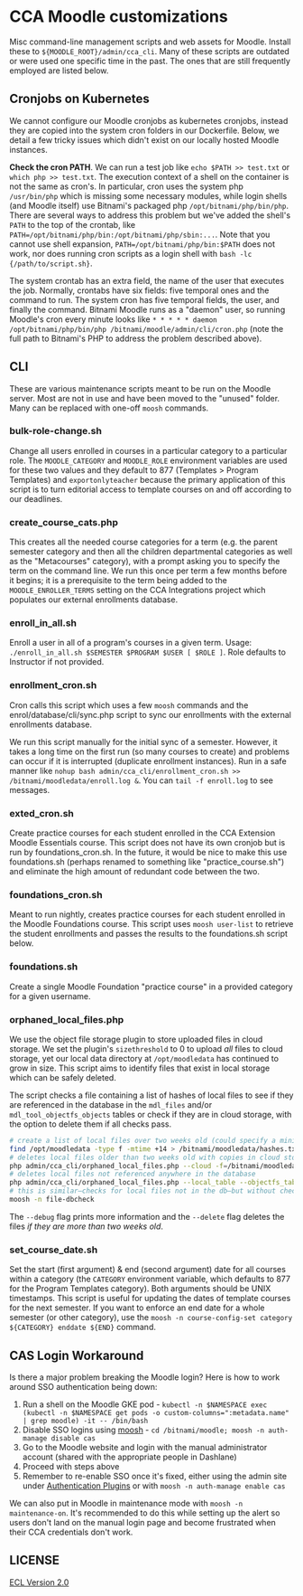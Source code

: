 # CCA Moodle customizations

Misc command-line management scripts and web assets for Moodle. Install these to `${MOODLE_ROOT}/admin/cca_cli`. Many of these scripts are outdated or were used one specific time in the past. The ones that are still frequently employed are listed below.

## Cronjobs on Kubernetes

We cannot configure our Moodle cronjobs as kubernetes cronjobs, instead they are copied into the system cron folders in our Dockerfile. Below, we detail a few tricky issues which didn't exist on our locally hosted Moodle instances.

**Check the cron PATH**. We can run a test job like `echo $PATH >> test.txt` or `which php >> test.txt`. The execution context of a shell on the container is not the same as cron's. In particular, cron uses the system php `/usr/bin/php` which is missing some necessary modules, while login shells (and Moodle itself) use Bitnami's packaged php `/opt/bitnami/php/bin/php`. There are several ways to address this problem but we've added the shell's `PATH` to the top of the crontab, like `PATH=/opt/bitnami/php/bin:/opt/bitnami/php/sbin:...`. Note that you cannot use shell expansion, `PATH=/opt/bitnami/php/bin:$PATH` does not work, nor does running cron scripts as a login shell with `bash -lc {/path/to/script.sh}`.

The system crontab has an extra field, the name of the user that executes the job. Normally, crontabs have six fields: five temporal ones and the command to run. The system cron has five temporal fields, the user, and finally the command. Bitnami Moodle runs as a "daemon" user, so running Moodle's cron every minute looks like `* * * * * daemon /opt/bitnami/php/bin/php /bitnami/moodle/admin/cli/cron.php` (note the full path to Bitnami's PHP to address the problem described above).

## CLI

These are various maintenance scripts meant to be run on the Moodle server. Most are not in use and have been moved to the "unused" folder. Many can be replaced with one-off `moosh` commands.

### bulk-role-change.sh

Change all users enrolled in courses in a particular category to a particular role. The `MOODLE_CATEGORY` and `MOODLE_ROLE` environment variables are used for these two values and they default to 877 (Templates > Program Templates) and `exportonlyteacher` because the primary application of this script is to turn editorial access to template courses on and off according to our deadlines.

### create_course_cats.php

This creates all the needed course categories for a term (e.g. the parent semester category and then all the children departmental categories as well as the "Metacourses" category), with a prompt asking you to specify the term on the command line. We run this once per term a few months before it begins; it is a prerequisite to the term being added to the `MOODLE_ENROLLER_TERMS` setting on the CCA Integrations project which populates our external enrollments database.

### enroll_in_all.sh

Enroll a user in all of a program's courses in a given term. Usage: `./enroll_in_all.sh $SEMESTER $PROGRAM $USER [ $ROLE ]`. Role defaults to Instructor if not provided.

### enrollment_cron.sh

Cron calls this script which uses a few `moosh` commands and the enrol/database/cli/sync.php script to sync our enrollments with the external enrollments database.

We run this script manually for the initial sync of a semester. However, it takes a long time on the first run (so many courses to create) and problems can occur if it is interrupted (duplicate enrollment instances). Run in a safe manner like `nohup bash admin/cca_cli/enrollment_cron.sh >> /bitnami/moodledata/enroll.log &`. You can `tail -f enroll.log` to see messages.

### exted_cron.sh

Create practice courses for each student enrolled in the CCA Extension Moodle Essentials course. This script does not have its own cronjob but is run by foundations_cron.sh. In the future, it would be nice to make this use foundations.sh (perhaps renamed to something like "practice_course.sh") and eliminate the high amount of redundant code between the two.

### foundations_cron.sh

Meant to run nightly, creates practice courses for each student enrolled in the Moodle Foundations course. This script uses `moosh user-list` to retrieve the student enrollments and passes the results to the foundations.sh script below.

### foundations.sh

Create a single Moodle Foundation "practice course" in a provided category for a given username.

### orphaned_local_files.php

We use the object file storage plugin to store uploaded files in cloud storage. We set the plugin's `sizethreshold` to 0 to upload _all_ files to cloud storage, yet our local data directory at `/opt/moodledata` has continued to grow in size. This script aims to identify files that exist in local storage which can be safely deleted.

The script checks a file containing a list of hashes of local files to see if they are referenced in the database in the `mdl_files` and/or `mdl_tool_objectfs_objects` tables or check if they are in cloud storage, with the option to delete them if all checks pass.

```sh
# create a list of local files over two weeks old (could specify a minimum size with -size)
find /opt/moodledata -type f -mtime +14 > /bitnami/moodledata/hashes.txt
# deletes local files older than two weeks old with copies in cloud storage while
php admin/cca_cli/orphaned_local_files.php --cloud -f=/bitnami/moodledata/hashes.txt
# deletes local files not referenced anywhere in the database
php admin/cca_cli/orphaned_local_files.php --local_table --objectfs_table -f=/bitnami/moodledata/hashes.txt
# this is similar—checks for local files not in the db—but without checking against the objects table
moosh -n file-dbcheck
```

The `--debug` flag prints more information and the `--delete` flag deletes the files _if they are more than two weeks old_.

### set_course_date.sh

Set the start (first argument) & end (second argument) date for all courses within a category (the `CATEGORY` environment variable, which defaults to 877 for the Program Templates category). Both arguments should be UNIX timestamps. This script is useful for updating the dates of template courses for the next semester. If you want to enforce an end date for a whole semester (or other category), use the `moosh -n course-config-set category ${CATEGORY} enddate ${END}` command.

## CAS Login Workaround

Is there a major problem breaking the Moodle login? Here is how to work around SSO authentication being down:

1. Run a shell on the Moodle GKE pod - `kubectl -n $NAMESPACE exec (kubectl -n $NAMESPACE get pods -o custom-columns=":metadata.name" | grep moodle) -it -- /bin/bash`
2. Disable SSO logins using [moosh](https://moosh-online.com/commands/) - `cd /bitnami/moodle; moosh -n auth-manage disable cas`
3. Go to the Moodle website and login with the manual administrator account (shared with the appropriate people in Dashlane)
4. Proceed with steps above
5. Remember to re-enable SSO once it's fixed, either using the admin site under [Authentication Plugins](https://moodle.cca.edu/admin/category.php?category=authsettings) or with `moosh -n auth-manage enable cas`

We can also put in Moodle in maintenance mode with `moosh -n maintenance-on`. It's recommended to do this while setting up the alert so users don't land on the manual login page and become frustrated when their CCA credentials don't work.

## LICENSE

[ECL Version 2.0](https://opensource.org/licenses/ECL-2.0)
